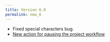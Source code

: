 ```yaml
---
title: Version 6.0
permalink: new_6
---
```


- Fixed special characters bug.
- [New action for pausing the project workflow](/pause)